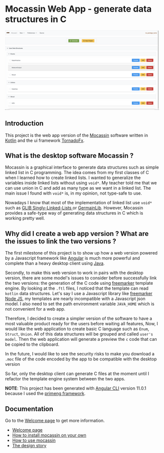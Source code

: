 # Mocassin Web App - generate data structures in C

![home](doc/screenshots/1-home.png)

## Introduction

This project is the web app version of the [Mocassin](https://github.com/david6983/mocassin) software written in [Kotlin](http://kotlinlang.org/)
and the ui framework [TornadoFx](https://tornadofx.io/). 

## What is the desktop software Mocassin ?

Mocassin is a graphical interface to generate data structures such as simple linked list in C programming. 
The idea comes from my first classes of C when I learned how to create linked lists. 
I wanted to generalize the variables inside linked lists without using `void*`. 
My teacher told me that we can use union in C and add as many type as we want in a linked list. 
The main issue I found with `void*` is, in my opinion, not type-safe to use.

Nowadays I know that most of the implementation of linked list use `void*` 
such as [GLIB Singly-Linked-Lists ](https://developer.gnome.org/glib/stable/glib-Singly-Linked-Lists.html) or 
[GermainLib](https://github.com/ANTUNESREMI/GermainLib). However, Mocassin provides a safe-type way of generating data structures in C
which is working pretty well.

## Why did I create a web app version ? What are the issues to link the two versions ?

The first milestone of this project is to show up how a web version powered by a Javascript framework like [Angular](http://angular.io/) 
is much more powerful and complete than a heavy desktop client using [Java](https://www.java.com/).

Secondly, to make this web version to work in pairs with the desktop version, there are some model's issues to consider before successfully
link the two versions: the generation of the C code using [freemarker](https://freemarker.apache.org/) template engine. By looking at the `.ftl` files, I noticed
that the template can read `kotlin` data structures. Let's say I use a Javascript library like [freemarker Node JS](https://www.npmjs.com/package/freemarker), my templates are nearly
incompatible with a Javascript json model. I also need to set the path environment variable `JAVA_HOME` which is not convenient for a web app.
    
Therefore, I decided to create a simpler version of the software to have a most valuable product ready for the users before waiting all features, 
Now, I would like the web application to create basic C language such as `Enum`, `Struct`, `Union`. 
All of this data structures will be grouped and called `user's model`. Then the web application will generate a preview the `c` code that can be copied to the clipboard.

In the future, I would like to see the security risks to make you download a `.moc` file of the code encoded by the app to be compatible with the desktop version

So far, only the desktop client can generate C files at the moment until I refactor the template engine system between the two apps.

**NOTE**: This project has been generated with [Angular CLI](https://github.com/angular/angular-cli) version 11.0.1 because I used the [primeng framework](primefaces.org/primeng/showcase/#/).

## Documentation

Go to the [Welcome page](doc/welcome.md) to get more information.

- [Welcome page](doc/welcome.md)
- [How to install mocassin on your own](doc/install.md)
- [How to use mocassin](doc/tuto.md)
- [The design story](doc/design.md)
